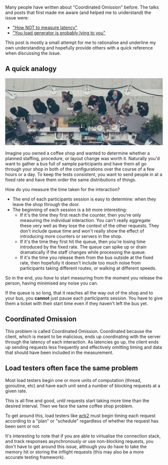 <meta x-title="Coordinated Omission in load measurements"/>

Many people have written about "Coordinated Omission" before. The talks and posts that first made me aware (and helped me to understand) the issue were:

- ["How NOT to measure latency"](https://www.youtube.com/watch?v=lJ8ydIuPFeU)
- ["You load generator is probably lying to you"](http://highscalability.com/blog/2015/10/5/your-load-generator-is-probably-lying-to-you-take-the-red-pi.html)

This post is mostly a small attempt for me to rationalise and underline my own understanding and hopefully provide others with a quick reference when discussing the issue.

## A quick analogy

![Image of people queuing](coffee-queue.jpg.webp)

Imagine you owned a coffee shop and wanted to determine whether a planned staffing, procedure, or layout change was worth it. Naturally you'd want to gather a bus full of sample participants and have them all go through your shop in both of the configurations over the course of a few hours or a day. To keep the tests consistent, you want to send people in at a fixed rate and have them order the same distributions of things.

How do you measure the time taken for the interaction?

- The end of each participants session is easy to determine: when they leave the shop through the door.
- The beginning of each session is a bit more interesting:
  - If it's the time they first reach the counter, then you're only measuring the individual interaction. You can't really aggregate these very well as they lose the context of the other requests. They don't include queue time and won't really show the effect of introducing more counters or servers in the shop.
  - If it's the time they first hit the queue, then you're losing time introduced by the fixed rate. The queue can spike up or drain dramatically if the staff changes while processing the queue.
  - If it's the time you release them from the bus outside at the fixed rate, then hopefully it doesn't include too much noise from participants taking different routes, or walking at different speeds.
  
So in the end, you _have_ to start measuring from the moment you release the person, having minimised any noise you can. 

If the queue is so long, that it reaches all the way out of the shop and to your bus, you **cannot** just pause each participants session. You have to give them a ticket with their start time even if they haven't left the bus yet.

## Coordinated Omission

This problem is called Coordinated Omission. Coordinated because the client, which is meant to be malicious, ends up coordinating with the server through the latency of each interaction. As latencies go up, the client ends up sending requests less frequently and effectively omitting timing and data that should have been included in the measurement.

## Load testers often face the same problem

Most load testers begin one or more units of computation (thread, goroutine, etc) and have each unit send a number of blocking requests at a given rate.

This is all fine and good, until requests start taking more time than the desired interval. Then we face the same coffee shop problem. 

To get around this, load testers like [wrk2](https://github.com/giltene/wrk2) must begin timing each request according to a "plan" or "schedule" regardless of whether the request has been sent or not. 

It's interesting to note that if you are able to virtualise the connection stack, and track responses asynchronously or use non-blocking requests, you don't have to get around this issue, although you do have to take the memory hit or storing the inflight requests (this may also be a more accurate testing framework).
